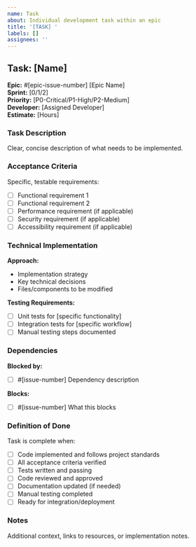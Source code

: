 ```yaml
---
name: Task
about: Individual development task within an epic
title: '[TASK] '
labels: []
assignees: ''
---
```


## Task: [Name]

**Epic:** #[epic-issue-number] [Epic Name]  
**Sprint:** [0/1/2]  
**Priority:** [P0-Critical/P1-High/P2-Medium]  
**Developer:** [Assigned Developer]  
**Estimate:** [Hours]

### Task Description
Clear, concise description of what needs to be implemented.

### Acceptance Criteria
Specific, testable requirements:
- [ ] Functional requirement 1
- [ ] Functional requirement 2  
- [ ] Performance requirement (if applicable)
- [ ] Security requirement (if applicable)
- [ ] Accessibility requirement (if applicable)

### Technical Implementation
**Approach:**
- Implementation strategy
- Key technical decisions
- Files/components to be modified

**Testing Requirements:**
- [ ] Unit tests for [specific functionality]
- [ ] Integration tests for [specific workflow]
- [ ] Manual testing steps documented

### Dependencies
**Blocked by:**
- [ ] #[issue-number] Dependency description

**Blocks:**
- [ ] #[issue-number] What this blocks

### Definition of Done
Task is complete when:
- [ ] Code implemented and follows project standards
- [ ] All acceptance criteria verified
- [ ] Tests written and passing
- [ ] Code reviewed and approved  
- [ ] Documentation updated (if needed)
- [ ] Manual testing completed
- [ ] Ready for integration/deployment

### Notes
Additional context, links to resources, or implementation notes.